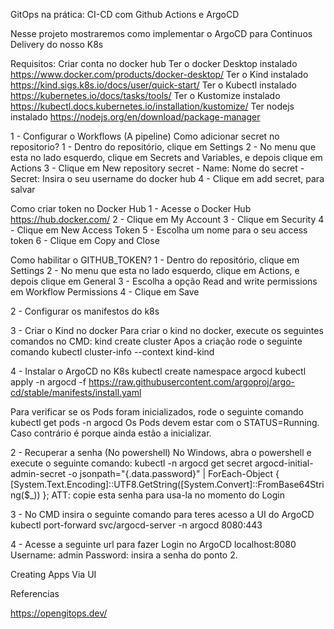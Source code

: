 GitOps na prática: CI-CD com Github Actions e ArgoCD

Nesse projeto mostraremos como implementar o ArgoCD para Continuos Delivery do nosso K8s

Requisitos:
Criar conta no docker hub
Ter o docker Desktop instalado https://www.docker.com/products/docker-desktop/
Ter o Kind instalado https://kind.sigs.k8s.io/docs/user/quick-start/
Ter o Kubectl instalado https://kubernetes.io/docs/tasks/tools/ 
Ter o Kustomize instalado https://kubectl.docs.kubernetes.io/installation/kustomize/
Ter nodejs instalado https://nodejs.org/en/download/package-manager

1 - Configurar o Workflows (A pipeline)
 Como adicionar secret no repositorio?
  1 - Dentro do repositório, clique em Settings
  2 - No menu que esta no lado esquerdo, clique em Secrets and Variables, e depois clique em Actions
  3 - Clique em New repository secret
    - Name: Nome do secret
    - Secret: Insira o seu username do docker hub
  4 - Clique em add secret, para salvar

 Como criar token no Docker Hub
 1 - Acesse o Docker Hub  https://hub.docker.com/
 2 - Clique em My Account
 3 - Clique em Security
 4 - Clique em  New Access Token
 5 - Escolha um nome para o seu access token
 6 - Clique em Copy and Close

Como habilitar o GITHUB_TOKEN?
  1 - Dentro do repositório, clique em Settings
  2 - No menu que esta no lado esquerdo, clique em Actions, e depois clique em General
  3 - Escolha a opção Read and write permissions em Workflow Permissions
  4 - Clique em Save

2 - Configurar os manifestos do k8s


3 - Criar o Kind no docker
Para criar o kind no docker, execute os seguintes comandos no CMD:
 kind create cluster
 Apos a criação rode o seguinte comando
 kubectl cluster-info --context kind-kind

4 - Instalar o ArgoCD no K8s
    kubectl create namespace argocd
    kubectl apply -n argocd -f https://raw.githubusercontent.com/argoproj/argo-cd/stable/manifests/install.yaml

Para verificar se os Pods foram inicializados, rode o seguinte comando
  kubectl get pods -n  argocd
Os Pods devem estar com o STATUS=Running. Caso  contrário é porque ainda estão a inicializar.

2 - Recuperar a senha (No powershell)
No Windows, abra o powershell e execute o seguinte comando:
kubectl -n argocd get secret argocd-initial-admin-secret -o jsonpath="{.data.password}" | 
    ForEach-Object { [System.Text.Encoding]::UTF8.GetString([System.Convert]::FromBase64String($_)) };
ATT: copie esta senha para usa-la no momento do Login

3 - No CMD insira o seguinte comando para teres acesso a UI do ArgoCD
 kubectl port-forward svc/argocd-server -n argocd 8080:443

4 - Acesse a seguinte url para fazer Login no ArgoCD
 localhost:8080
 Username: admin
 Password: insira a senha do ponto 2.

Creating Apps Via UI


Referencias

https://opengitops.dev/
